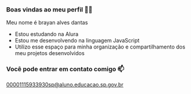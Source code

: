 ### Boas vindas ao meu perfil 💙💙
Meu nome é brayan alves dantas
- Estou estudando na Alura
- Estou me desenvolvendo na linguagem JavaScript
- Utilizo esse espaço para minha organização e compartilhamento dos meu projetos desenvolvidos
### Você pode entrar em contato comigo 📫
00001115933930sp@aluno.educacao.sp.gov.br
